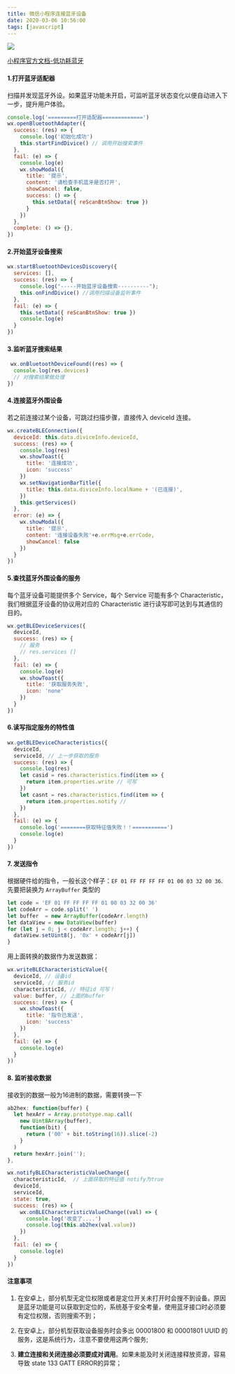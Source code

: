 ```yaml
---
title: 微信小程序连接蓝牙设备
date: 2020-03-06 10:56:00
tags: [javascript]
---
```


![](https://mmbiz.qpic.cn/mmbiz_jpg/JpltBJ31poUwUCfibIgbibic9sVibhV9UqIHVWV5yLVFcR2o9RyXrRyDzJ0t0Ab4gIRIo0SWuYVFibUVGTLuVtaL0ZA/640?wx_fmt=jpeg)

<!-- more -->

[小程序官方文档-低功耗蓝牙](https://developers.weixin.qq.com/community/develop/doc/0008acd004ccd86b37d649ee55b009)

#### 1.打开蓝牙适配器

扫描并发现蓝牙外设。如果蓝牙功能未开启，可监听蓝牙状态变化以便自动进入下一步，提升用户体验。

```js
console.log('=========打开适配器=============')
wx.openBluetoothAdapter({
  success: (res) => {
    console.log('初始化成功')
    this.startFindDivice() // 调用开始搜索事件
  },
  fail: (e) => {
    console.log(e)
    wx.showModal({
      title: '提示',
      content: '请检查手机蓝牙是否打开',
      showCancel: false,
      success: () => {
        this.setData({ reScanBtnShow: true })
      }
    })
  },
  complete: () => {},
})
```

#### 2.开始蓝牙设备搜索

```js
wx.startBluetoothDevicesDiscovery({
  services: [],
  success: (res) => {
    console.log("-----开始蓝牙设备搜索----------");
    this.onFindDivice() //调用扫描设备监听事件
  },
  fail: (e) => {
    this.setData({ reScanBtnShow: true })
    console.log(e)
  }
})
```

#### 3.监听蓝牙搜索结果

```js
 wx.onBluetoothDeviceFound((res) => {
  console.log(res.devices)
  // 对搜索结果做处理
})
```

#### 4.连接蓝牙外围设备

若之前连接过某个设备，可跳过扫描步骤，直接传入 deviceId 连接。

```js
wx.createBLEConnection({
  deviceId: this.data.diviceInfo.deviceId,
  success: (res) => {
    console.log(res)
    wx.showToast({
      title: '连接成功',
      icon: 'success'
    })
    wx.setNavigationBarTitle({
      title: this.data.diviceInfo.localName + '(已连接)',
    })
    this.getServices()
  },
  error: (e) => {
    wx.showModal({
      title: '提示',
      content: '连接设备失败'+e.errMsg+e.errCode,
      showCancel: false
    })
  }
})
```

#### 5.查找蓝牙外围设备的服务

每个蓝牙设备可能提供多个 Service，每个 Service 可能有多个 Characteristic，我们根据蓝牙设备的协议用对应的 Characteristic 进行读写即可达到与其通信的目的。

```js
wx.getBLEDeviceServices({
  deviceId,
  success: (res) => {
    // 服务
    // res.services []
  },
  fail: (e) => {
    console.log(e)
    wx.showToast({
      title: '获取服务失败',
      icon: 'none'
    })
  }
})
```

#### 6.读写指定服务的特性值

```js
wx.getBLEDeviceCharacteristics({
  deviceId,
  serviceId, // 上一步获取的服务
  success: (res) => {
    console.log(res)
    let casid = res.characteristics.find(item => {
      return item.properties.write // 可写
    })
    let casnt = res.characteristics.find(item => {
      return item.properties.notify // 
    })
  },
  fail: (e) => {
    console.log('========获取特征值失败！！===========')
    console.log(e)
  }
})
```

#### 7. 发送指令

根据硬件给的指令，一般长这个样子：`EF 01 FF FF FF FF 01 00 03 32 00 36`. 先要把装换为 `ArrayBuffer` 类型的

```js
let code = 'EF 01 FF FF FF FF 01 00 03 32 00 36'
let codeArr = code.split(' ')
let buffer  = new ArrayBuffer(codeArr.length)
let dataView = new DataView(buffer)
for (let j = 0; j < codeArr.length; j++) {
  dataView.setUint8(j, '0x' + codeArr[j])
}
```

用上面转换的数据作为发送数据：

```js
wx.writeBLECharacteristicValue({
  deviceId, // 设备id
  serviceId, // 服务id
  characteristicId, // 特征id 可写！
  value: buffer, // 上面的buffer
  success: (res) => {
    wx.showToast({
      title: '指令已发送',
      icon: 'success'
    })
  },
  fail: (e) => {
    console.log(e)
  }
})
```

#### 8. 监听接收数据

接收到的数据一般为16进制的数据，需要转换一下

```js
ab2hex: function(buffer) {
  let hexArr = Array.prototype.map.call(
    new Uint8Array(buffer),
    function(bit) {
      return ('00' + bit.toString(16)).slice(-2)
    }
  )
  return hexArr.join('');
},
```

```js
wx.notifyBLECharacteristicValueChange({
  characteristicId,  // 上面获取的特征值 notify为true
  deviceId,
  serviceId,
  state: true,
  success: (res) => {
    wx.onBLECharacteristicValueChange((val) => {
      console.log('改变了....')
      console.log(this.ab2hex(val.value))
    })
  },
  fail: (e) => {
    console.log(e)
  }
})
```

#### 注意事项

1. 在安卓上，部分机型无定位权限或者是定位开关未打开时会搜不到设备。原因是蓝牙功能是可以获取到定位的，系统基于安全考量，使用蓝牙接口时必须要有定位权限，否则搜索不到；

2. 在安卓上，部分机型获取设备服务时会多出 00001800 和 00001801 UUID 的服务，这是系统行为，注意不要使用这两个服务;

3. **建立连接和关闭连接必须要成对调用**。如果未能及时关闭连接释放资源，容易导致 state 133 GATT ERROR的异常；



